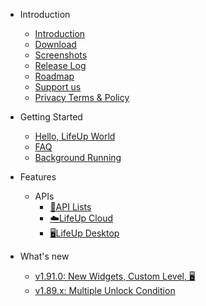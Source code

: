 - Introduction

  - [Introduction](Introduction.md)
  - [Download](introduction/download.md)
  - [Screenshots](Screenshots.md)
  - [Release Log](ReleaseLog.md)
  - [Roadmap](introduction/roadmap.md)
  - [Support us](Support_us.md)
  - [Privacy Terms & Policy](introduction/privacy-terms.md)
- Getting Started

  - [Hello, LifeUp World](guide/hello_lifeup.md)
  - [FAQ](guide/faq.md)
  - [Background Running](guide/background_running.md)

- Features
  - APIs
    - [📄API Lists](guide/api.md)
    - [☁️LifeUp Cloud](guide/api_cloud.md)
    - [🖥LifeUp Desktop](guide/api_desktop.md)
  
- What's new
  - [v1.91.0: New Widgets, Custom Level, 🖥 ](feature/191.md)
  - [v1.89.x: Multiple Unlock Condition](feature/189.md)